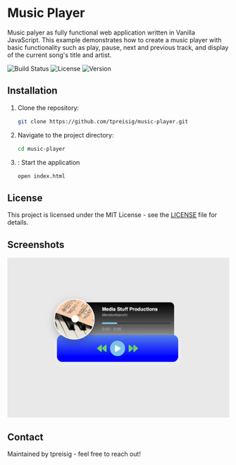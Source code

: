 # Music Player

Music palyer as fully functional web application written in Vanilla JavaScript. This example demonstrates how to create a music player with basic functionality such as play, pause, next and previous track, and display of the current song's title and artist.

![Build Status](https://img.shields.io/badge/build-passing-brightgreen)
![License](https://img.shields.io/badge/license-MIT-blue.svg)
![Version](https://img.shields.io/badge/version-1.0.0-orange)

## Installation

1. Clone the repository:
   ```bash
   git clone https://github.com/tpreisig/music-player.git
   ```
2. Navigate to the project directory:
   ```bash
   cd music-player
   ```
3. : Start the application
   ```bash
   open index.html
   ```

## License

This project is licensed under the MIT License - see the [LICENSE](LICENSE) file for details.

## Screenshots

![Screenshot](./screenshots/merston.png)

## Contact

Maintained by tpreisig - feel free to reach out!
